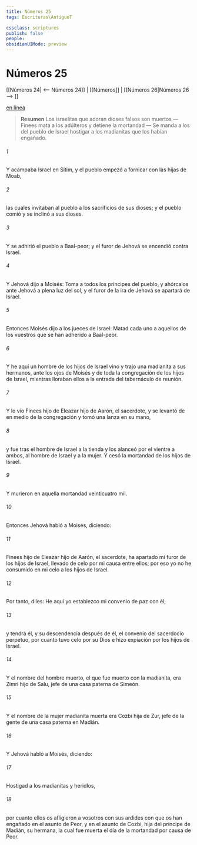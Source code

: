 ```yaml
---
title: Números 25
tags: Escrituras\AntiguoT

cssclass: scriptures
publish: false
people:
obsidianUIMode: preview
---
```


# Números 25
[[Números 24| <-- Números 24]] | [[Números]] | [[Números 26|Números 26 --> ]]

[en línea](https://churchofjesuschrist.org/study/scriptures/ot/num/25?lang=spa)

> __Resumen__
Los israelitas que adoran dioses falsos son muertos — Finees mata a los adúlteros y detiene la mortandad — Se manda a los del pueblo de Israel hostigar a los madianitas que los habían engañado.

###### 1 
Y acampaba Israel en Sitim, y el pueblo empezó a fornicar con las hijas de Moab,

###### 2 
las cuales invitaban al pueblo a los sacrificios de sus dioses; y el pueblo comió y se inclinó a sus dioses.

###### 3 
Y se adhirió el pueblo a Baal-peor; y el furor de Jehová se encendió contra Israel.

###### 4 
Y Jehová dijo a Moisés: Toma a todos los príncipes del pueblo, y ahórcalos ante Jehová a plena luz del sol, y el furor de la ira de Jehová se apartará de Israel.

###### 5 
Entonces Moisés dijo a los jueces de Israel: Matad cada uno a aquellos de los vuestros que se han adherido a Baal-peor.

###### 6 
Y he aquí un hombre de los hijos de Israel vino y trajo una madianita a sus hermanos, ante los ojos de Moisés y de toda la congregación de los hijos de Israel, mientras lloraban ellos a la entrada del tabernáculo de reunión.

###### 7 
Y lo vio Finees hijo de Eleazar hijo de Aarón, el sacerdote, y se levantó de en medio de la congregación y tomó una lanza en su mano,

###### 8 
y fue tras el hombre de Israel a la tienda y los alanceó por el vientre a ambos, al hombre de Israel y a la mujer. Y cesó la mortandad de los hijos de Israel.

###### 9 
Y murieron en aquella mortandad veinticuatro mil.

###### 10 
Entonces Jehová habló a Moisés, diciendo:

###### 11 
Finees hijo de Eleazar hijo de Aarón, el sacerdote, ha apartado mi furor de los hijos de Israel, llevado de celo por mi causa entre ellos; por eso yo no he consumido en mi celo a los hijos de Israel.

###### 12 
Por tanto, diles: He aquí yo establezco mi convenio de paz con él;

###### 13 
y tendrá él, y su descendencia después de él, el convenio del sacerdocio perpetuo, por cuanto tuvo celo por su Dios e hizo expiación por los hijos de Israel.

###### 14 
Y el nombre del hombre muerto, el que fue muerto con la madianita, era Zimri hijo de Salu, jefe de una casa paterna de Simeón.

###### 15 
Y el nombre de la mujer madianita muerta era Cozbi hija de Zur, jefe de la gente de una casa paterna en Madián.

###### 16 
Y Jehová habló a Moisés, diciendo:

###### 17 
Hostigad a los madianitas y heridlos,

###### 18 
por cuanto ellos os afligieron a vosotros con sus ardides con que os han engañado en el asunto de Peor, y en el asunto de Cozbi, hija del príncipe de Madián, su hermana, la cual fue muerta el día de la mortandad por causa de Peor.

